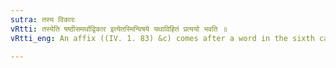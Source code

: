 ```yaml
---
sutra: तस्य विकारः
vRtti: तस्येति षष्ठीसमर्थाद्विकार इत्येतस्मिन्विषये यथाविहितं प्रत्ययो भवति ॥
vRtti_eng: An affix ((IV. 1. 83) &c) comes after a word in the sixth case in construction, in the sense of 'a modification thereof'.

---
```

